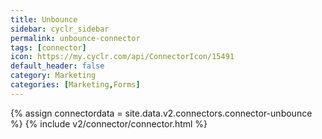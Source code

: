 ```yaml
---
title: Unbounce
sidebar: cyclr_sidebar
permalink: unbounce-connector
tags: [connector]
icon: https://my.cyclr.com/api/ConnectorIcon/15491
default_header: false
category: Marketing
categories: [Marketing,Forms]
---
```

{% assign connectordata = site.data.v2.connectors.connector-unbounce %}
{% include v2/connector/connector.html %}	
